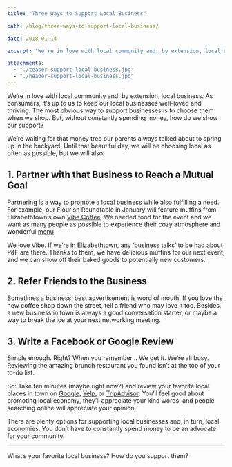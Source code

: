 ```yaml
---
title: "Three Ways to Support Local Business"

path: /blog/three-ways-to-support-local-business/

date: 2018-01-14

excerpt: "We’re in love with local community and, by extension, local business. As consumers, it’s up to us to keep our local businesses well-loved and thriving."

attachments:
  - "./teaser-support-local-business.jpg"
  - "./header-support-local-business.jpg"
---
```


We’re in love with local community and, by extension, local business. As consumers, it’s up to us to keep our local businesses well-loved and thriving. The most obvious way to support businesses is to choose them when we shop. But, without constantly spending money, how do we show our support?

We’re waiting for that money tree our parents always talked about to spring up in the backyard. Until that beautiful day, we will be choosing local as often as possible, but we will also:

## 1. Partner with that Business to Reach a Mutual Goal

Partnering is a way to promote a local business while also fulfilling a need. For example, our Flourish Roundtable in January will feature muffins from Elizabethtown’s own [Vibe Coffee](http://www.vibecoffeeshop.com/). We needed food for the event and we want as many people as possible to experience their cozy atmosphere and wonderful [menu](http://www.vibecoffeeshop.com/menu-cm73).

We love Vibe. If we’re in Elizabethtown, any ‘business talks’ to be had about P&F are there. Thanks to them, we have delicious muffins for our next event, and we can show off their baked goods to potentially new customers.

## 2. Refer Friends to the Business

Sometimes a business’ best advertisement is word of mouth. If you love the new coffee shop down the street, tell a friend who may love it too. Besides, a new business in town is always a good conversation starter, or maybe a way to break the ice at your next networking meeting.

## 3. Write a Facebook or Google Review

Simple enough. Right? When you remember… We get it. We’re all busy. Reviewing the amazing brunch restaurant you found isn’t at the top of your to-do list.

So: Take ten minutes (maybe right now?) and review your favorite local places in town on [Google](https://www.google.com/), [Yelp](https://www.yelp.com/), or [TripAdvisor](https://www.tripadvisor.com/). You’ll feel good about promoting local economy, they’ll appreciate your kind words, and people searching online will appreciate your opinion.

There are plenty options for supporting local businesses and, in turn, local economies. You don’t have to constantly spend money to be an advocate for your community.

<hr class="secondary">

What’s your favorite local business? How do you support them?